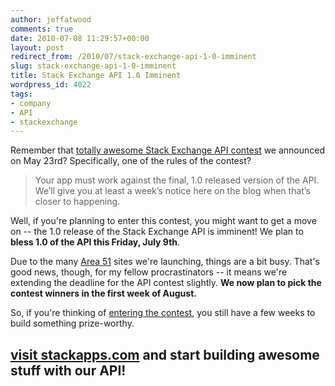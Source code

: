 ```yaml
---
author: jeffatwood
comments: true
date: 2010-07-08 11:29:57+00:00
layout: post
redirect_from: /2010/07/stack-exchange-api-1-0-imminent
slug: stack-exchange-api-1-0-imminent
title: Stack Exchange API 1.0 Imminent
wordpress_id: 4022
tags:
- company
- API
- stackexchange
---
```



Remember that [totally awesome Stack Exchange API contest](http://blog.stackoverflow.com/2010/05/stack-exchange-api-contest/) we announced on May 23rd? Specifically, one of the rules of the contest?





<blockquote>
Your app must work against the final, 1.0 released version of the API. We’ll give you at least a week’s notice here on the blog when that’s closer to happening.
</blockquote>





Well, if you're planning to enter this contest, you might want to get a move on -- the 1.0 release of the Stack Exchange API is imminent! We plan to **bless 1.0 of the API this Friday, July 9th**.



Due to the many [Area 51](http://area51.stackexchange.com) sites we're launching, things are a bit busy. That's good news, though, for my fellow procrastinators -- it means we're extending the deadline for the API contest slightly. **We now plan to pick the contest winners in the first week of August.**



So, if you're thinking of [entering the contest](http://blog.stackoverflow.com/2010/05/stack-exchange-api-contest/), you still have a few weeks to build something prize-worthy.





## [**visit stackapps.com**](http://stackapps.com) and start building awesome stuff with our API!



